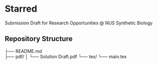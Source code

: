 # Starred
Submission Draft for Research Opportunities @ NUS Synthetic Biology

## Repository Structure
├── README.md                     
├── pdf/
│   └── Solution Draft.pdf
└── tex/
    └── main.tex      
